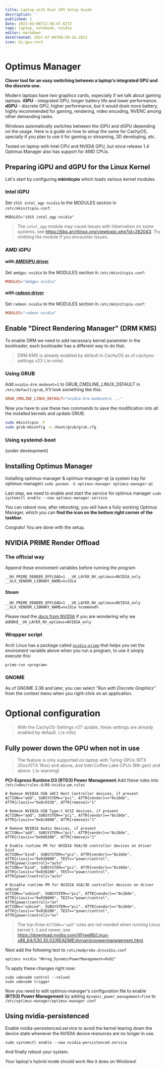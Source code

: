```yaml
---
title: Laptop with Dual GPU Setup Guide
description: ''
published: 1
date: 2023-03-06T13:58:47.627Z
tags: laptop, notebook, nvidia
editor: markdown
dateCreated: 2021-07-04T00:59:16.282Z
icon: bi:gpu-card
---
```


# Optimus Manager

**Clever tool for an easy switching between a laptop's integrated GPU and the discrete one.**

Modern laptops have two graphics cards, especially if we talk about gaming laptops.
**iGPU** - integrated GPU, longer battery life and lower performance.
**dGPU** - discrete GPU, higher performance, but it would drain more battery, highly recommended for gaming, rendering, video encoding, NVENC among other demanding tasks.

Windows automatically switches between the iGPU and dGPU depending on the usage.
Here is a guide on how to setup the same for CachyOS, specially if you plan to use it for gaming or streaming, 3D developing, etc.

Tested on laptop with Intel CPU and NVIDIA GPU, but since release 1.4 Optimus Manager also has support for AMD CPUs.

## Preparing iGPU and dGPU for the Linux Kernel

Let's start by configuring **mkinitcpio** which loads various kernel modules.

### Intel iGPU

Set `i915 intel_agp nvidia` to the MODULES section in `/etc/mkinitcpio.conf`:

```
MODULES="i915 intel_agp nvidia"
```

> The `intel_agp` module may cause issues with hibernation on some systems, see https://bbs.archlinux.org/viewtopic.php?id=262043. Try omitting the module if you encounter issues.

### AMD iGPU

#### with [AMDGPU driver](https://wiki.archlinux.org/title/AMDGPU)

Set `amdgpu nvidia` to the MODULES section in `/etc/mkinitcpio.conf`:

```conf
MODULES="amdgpu nvidia"
```

<!---
TODO: is the old radeon really support PRIME?
-->

#### with [radeon driver](https://wiki.archlinux.org/title/ATI)

Set `radeon nvidia` to the MODULES section in `/etc/mkinitcpio.conf`:

```conf
MODULES="radeon nvidia"
```

## Enable "Direct Rendering Manager" (DRM KMS)

To enable DRM we need to add necessary kernel parameter in the bootloader, each bootloader has a different way to do that.

> DRM KMS is already enabled by default in CachyOS as of cachyos-settings v23
> {.is-note}

### Using GRUB

Add `nvidia-drm.modeset=1` to GRUB_CMDLINE_LINUX_DEFAULT in `/etc/default/grub`, it'll look something like this:

```conf
GRUB_CMDLINE_LINUX_DEFAULT="nvidia-drm.modeset=1 ..."
```

Now you have to use these two commands to save the modification into all the installed kernels and update GRUB.

```sh
sudo mkinitcpio -P
sudo grub-mkconfig -o /boot/grub/grub.cfg
```

### Using systemd-boot

(under development)

## Installing Optimus Manager

Installing optimus-manager & optimus-manager-qt (a system tray for optimus-manager)
`sudo pacman -S optimus-manager optimus-manager-qt`

Last step, we need to enable and start the service for optimus manager
`sudo systemctl enable --now optimus-manager.service`

You can reboot now, after rebooting, you will have a fully working Optimus Manager, which you can **find the icon on the bottom right corner of the taskbar.**

Congrats! You are done with the setup.

## NVIDIA PRIME Render Offload

### The official way

Append these enviroment variables before running the program

```
__NV_PRIME_RENDER_OFFLOAD=1 __VK_LAYER_NV_optimus=NVIDIA_only __GLX_VENDOR_LIBRARY_NAME=nvidia
```

#### Steam

```
__NV_PRIME_RENDER_OFFLOAD=1 __VK_LAYER_NV_optimus=NVIDIA_only __GLX_VENDOR_LIBRARY_NAME=nvidia %command%
```

Please read the [docs from NVIDIA](https://download.nvidia.com/XFree86/Linux-x86_64/435.17/README/primerenderoffload.html) if you are wondering why we added`__VK_LAYER_NV_optimus=NVIDIA_only`

### Wrapper script

Arch Linux has a package called [`nvidia-prime`](https://archlinux.org/packages/extra/any/nvidia-prime/) that helps you set the enviroment variable above when you run a program, to use it simply execute this:

```
prime-run <program>
```

### GNOME

As of GNOME 3.38 and later, you can select _"Run with Discrete Graphics"_ from the context menu when you right-click on an application.

# Optional configuration

> With the CachyOS-Settings v27 update, these settings are already enabled by default.
> {.is-info}

## Fully power down the GPU when not in use

> The feature is only supported on laptop with Turing GPUs (RTX 20xx/GTX 16xx) and above, and Intel Coffee Lake CPUs (8th gen) and above.
> {.is-warning}

**PCI-Express Runtime D3 (RTD3) Power Management**
Add these rules into `/etc/udev/rules.d/80-nvidia-pm.rules`

```
# Remove NVIDIA USB xHCI Host Controller devices, if present
ACTION=="add", SUBSYSTEM=="pci", ATTR{vendor}=="0x10de", ATTR{class}=="0x0c0330", ATTR{remove}="1"

# Remove NVIDIA USB Type-C UCSI devices, if present
ACTION=="add", SUBSYSTEM=="pci", ATTR{vendor}=="0x10de", ATTR{class}=="0x0c8000", ATTR{remove}="1"

# Remove NVIDIA Audio devices, if present
ACTION=="add", SUBSYSTEM=="pci", ATTR{vendor}=="0x10de", ATTR{class}=="0x040300", ATTR{remove}="1"

# Enable runtime PM for NVIDIA VGA/3D controller devices on driver bind
ACTION=="bind", SUBSYSTEM=="pci", ATTR{vendor}=="0x10de", ATTR{class}=="0x030000", TEST=="power/control", ATTR{power/control}="auto"
ACTION=="bind", SUBSYSTEM=="pci", ATTR{vendor}=="0x10de", ATTR{class}=="0x030200", TEST=="power/control", ATTR{power/control}="auto"

# Disable runtime PM for NVIDIA VGA/3D controller devices on driver unbind
ACTION=="unbind", SUBSYSTEM=="pci", ATTR{vendor}=="0x10de", ATTR{class}=="0x030000", TEST=="power/control", ATTR{power/control}="on"
ACTION=="unbind", SUBSYSTEM=="pci", ATTR{vendor}=="0x10de", ATTR{class}=="0x030200", TEST=="power/control", ATTR{power/control}="on"

```

> The top three `ACTION=="add"` rules are not needed when running Linux kernel `5.5` and newer, see https://download.nvidia.com/XFree86/Linux-x86_64/530.30.02/README/dynamicpowermanagement.html.

Next add the following text to `/etc/modprobe.d/nvidia.conf`

```
options nvidia "NVreg_DynamicPowerManagement=0x02"
```

To apply these changes right now:

```
sudo udevadm control --reload
sudo udevadm trigger
```

Now you need to edit optimus-manager's configuration file to enable **(RTD3) Power Management** by adding `dynamic_power_management=fine` to `/etc/optimus-manager/optimus-manager.conf`

## Using nvidia-persistenced

Enable nvidia-persistenced.service to avoid the kernel tearing down the device state whenever the NVIDIA device resources are no longer in use.

```
sudo systemctl enable --now nvidia-persistenced.service
```

And finally reboot your system.

Your laptop's hybrid mode should work like it does on Windows!
